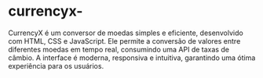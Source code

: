 # currencyx-
CurrencyX é um conversor de moedas simples e eficiente, desenvolvido com HTML, CSS e JavaScript. Ele permite a conversão de valores entre diferentes moedas em tempo real, consumindo uma API de taxas de câmbio. A interface é moderna, responsiva e intuitiva, garantindo uma ótima experiência para os usuários.
